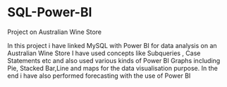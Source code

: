 # SQL-Power-BI
Project on Australian Wine Store

In this project i have linked MySQL with Power BI for data analysis on an Australian Wine Store
I have used concepts like Subqueries , Case Statements etc and also used various kinds of Power BI Graphs including Pie, Stacked Bar,Line and maps for the data visualisation purpose.
In the end i have also performed forecasting with the use of Power BI
